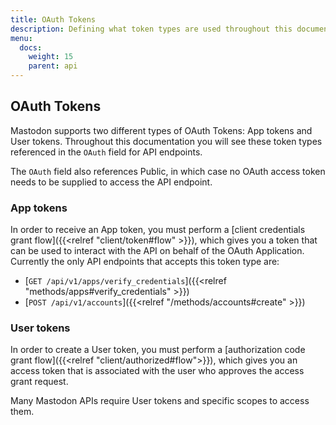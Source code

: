 ```yaml
---
title: OAuth Tokens
description: Defining what token types are used throughout this documentation
menu:
  docs:
    weight: 15
    parent: api
---
```


## OAuth Tokens

Mastodon supports two different types of OAuth Tokens: App tokens and User tokens. Throughout this documentation you will see these token types referenced in the `OAuth` field for API endpoints.

The `OAuth` field also references Public, in which case no OAuth access token needs to be supplied to access the API endpoint.

### App tokens

In order to receive an App token, you must perform a [client credentials grant flow]({{<relref "client/token#flow" >}}), which gives you a token that can be used to interact with the API on behalf of the OAuth Application. Currently the only API endpoints that accepts this token type are:

- [`GET /api/v1/apps/verify_credentials`]({{<relref "methods/apps#verify_credentials" >}})
- [`POST /api/v1/accounts`]({{<relref "/methods/accounts#create" >}})

### User tokens

In order to create a User token, you must perform a [authorization code grant flow]({{<relref "client/authorized#flow">}}), which gives you an access token that is associated with the user who approves the access grant request.

Many Mastodon APIs require User tokens and specific scopes to access them.
